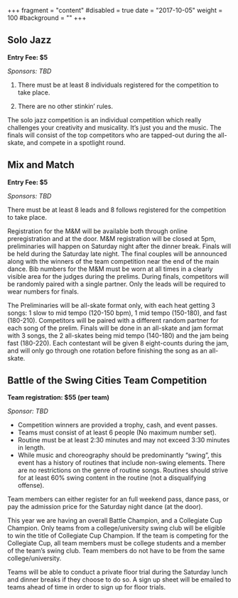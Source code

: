 +++
fragment = "content"
#disabled = true
date = "2017-10-05"
weight = 100
#background = ""
+++

## Solo Jazz

**Entry Fee:  $5**

*Sponsors: TBD*

1. There must be at least 8 individuals registered for the competition to take place.

2. There are no other stinkin’ rules.

The solo jazz competition is an individual competition which really challenges your creativity and musicality.  It’s just you and the music.  The finals will consist of the top competitors who are tapped-out during the all-skate, and compete in a spotlight round.

## Mix and Match

**Entry Fee:  $5**

*Sponsors: TBD*

There must be at least 8 leads and 8 follows registered for the competition to take place.

Registration for the M&M will be available both through online preregistration and at the door.  M&M registration will be closed at 5pm, preliminaries will happen on Saturday night after the dinner break. Finals will be held during the Saturday late night.  The final couples will be announced along with the winners of the team competition near the end of the main dance. Bib numbers for the M&M must be worn at all times in a clearly visible area for the judges during the prelims.  During finals, competitors will be randomly paired with a single partner. Only the leads will be required to wear numbers for finals.

The Preliminaries will be all-skate format only, with each heat getting 3 songs: 1 slow to mid tempo (120-150 bpm), 1 mid tempo (150-180), and fast (180-210). Competitors will be paired with a different random partner for each song of the prelim. Finals will be done in an all-skate and jam format with 3 songs, the 2 all-skates being mid tempo (140-180) and the jam being fast (180-220). Each contestant will be given 8 eight-counts during the jam, and will only go through one rotation before finishing the song as an all-skate.

## Battle of the Swing Cities Team Competition

**Team registration: $55 (per team)**

*Sponsor: TBD*

* Competition winners are provided a trophy, cash, and event passes.
* Teams must consist of at least 6 people (No maximum number set).
* Routine must be at least 2:30 minutes and may not exceed 3:30 minutes in length.
* While music and choreography should be predominantly “swing”, this event has a history of routines that include non-swing elements. There are no restrictions on the genre of routine songs. Routines should strive for at least 60% swing content in the routine (not a disqualifying offense).

Team members can either register for an full weekend pass, dance pass, or pay the admission price for the Saturday night dance (at the door).

This year we are having an overall Battle Champion, and a Collegiate Cup Champion. Only teams from a college/university swing club will be eligible to win the title of Collegiate Cup Champion. If the team is competing for the Collegiate Cup, all team members must be college students and a member of the team’s swing club.  Team members do not have to be from the same college/university.

Teams will be able to conduct a private floor trial during the Saturday lunch and dinner breaks if they choose to do so. A sign up sheet will be emailed to teams ahead of time in order to sign up for floor trials.


